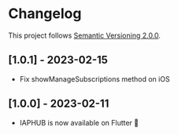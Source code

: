 # Changelog
This project follows [Semantic Versioning 2.0.0](https://semver.org/spec/v2.0.0.html).

## [1.0.1] - 2023-02-15
- Fix showManageSubscriptions method on iOS

## [1.0.0] - 2023-02-11
- IAPHUB is now available on Flutter 🥳
